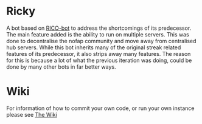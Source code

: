 # Ricky
A bot based on [RICO-bot](https://github.com/eddiebquinn/RICO-bot) to address the shortcomings of its predecessor. The main feature added is the ability to run on multiple servers. This was done to decentralise the nofap community and move away from centralised hub servers. While this bot inherits many of the original streak related features of its predecessor, it also strips away many features. The reason for this is because a lot of what the previous iteration was doing, could be done by many other bots in far better ways.

# Wiki
For information of how to commit your own code, or run your own instance please see [The Wiki](https://github.com/eddiebquinn/Ricky/wiki)